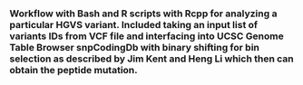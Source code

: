 ### Workflow with Bash and R scripts with Rcpp for analyzing a particular HGVS variant.  Included taking an input list of variants IDs from VCF file and interfacing into UCSC Genome Table Browser snpCodingDb with binary shifting for bin selection as described by Jim Kent and Heng Li which then can obtain the peptide mutation.  
